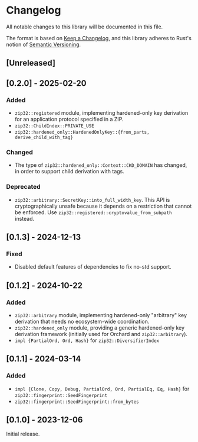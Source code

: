 # Changelog
All notable changes to this library will be documented in this file.

The format is based on [Keep a Changelog](https://keepachangelog.com/en/1.0.0/),
and this library adheres to Rust's notion of
[Semantic Versioning](https://semver.org/spec/v2.0.0.html).

## [Unreleased]

## [0.2.0] - 2025-02-20

### Added
- `zip32::registered` module, implementing hardened-only key derivation for
  an application protocol specified in a ZIP.
- `zip32::ChildIndex::PRIVATE_USE`
- `zip32::hardened_only::HardenedOnlyKey::{from_parts, derive_child_with_tag}`

### Changed
- The type of `zip32::hardened_only::Context::CKD_DOMAIN` has changed, in
  order to support child derivation with tags.

### Deprecated
- `zip32::arbitrary::SecretKey::into_full_width_key`. This API is
  cryptographically unsafe because it depends on a restriction that cannot
  be enforced. Use `zip32::registered::cryptovalue_from_subpath` instead.

## [0.1.3] - 2024-12-13

### Fixed
- Disabled default features of dependencies to fix no-std support.

## [0.1.2] - 2024-10-22

### Added
- `zip32::arbitrary` module, implementing hardened-only "arbitrary" key
  derivation that needs no ecosystem-wide coordination.
- `zip32::hardened_only` module, providing a generic hardened-only key
  derivation framework (initially used for Orchard and `zip32::arbitrary`).
- `impl {PartialOrd, Ord, Hash}` for `zip32::DiversifierIndex`

## [0.1.1] - 2024-03-14

### Added
- `impl {Clone, Copy, Debug, PartialOrd, Ord, PartialEq, Eq, Hash}` for 
  `zip32::fingerprint::SeedFingerprint`
- `zip32::fingerprint::SeedFingerprint::from_bytes`

## [0.1.0] - 2023-12-06
Initial release.
